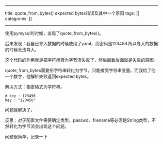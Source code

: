 
--- 
title:  quote_from_bytes() expected bytes错误及其中一个原因 
tags: []
categories: [] 

---
使用pymysql的时候，出现了quote_from_bytes()。

后来发现：我自己导入数据的时候使用了yaml，而密码是123456.所以导入的数据的时候无法导入。

这个代码的作用就是把字符串转为字节流失败了，然后函数后面就是失败的原因。

quote_from_bytes需要把字符串转化为字节，只能接受字符串变量。而我给了他一个数字，他解析失败返回expected bytes。

解决方式：指定格式为字符串。

```
# key : 123456
key : "123456"

```

问题就解决了。

反思：对于配置文件需要确定类型。passwd、filename等必须是String类型，不然转化为字节流会出现这个问题。

问题很简单，记录一下
